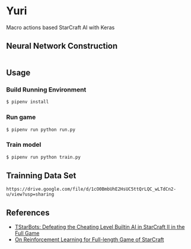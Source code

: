 # Yuri

Macro actions based StarCraft AI with Keras

## Neural Network Construction

![]()

## Usage

### Build Running Environment

```sh
$ pipenv install
```

### Run game

```sh
$ pipenv run python run.py
```

### Train model

```sh
$ pipenv run python train.py
```

## Trainning Data Set

```
https://drive.google.com/file/d/1cO0BmbUhE2HsUC5ttQrLQC_wLTdCn2-u/view?usp=sharing
```

## References

* [TStarBots: Defeating the Cheating Level Builtin AI in StarCraft II in the Full Game](https://arxiv.org/pdf/1809.07193.pdf)
* [On Reinforcement Learning for Full-length Game of StarCraft](https://arxiv.org/pdf/1809.09095.pdf)